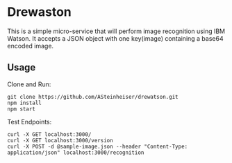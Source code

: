 # Drewaston

This is a simple micro-service that will perform image recognition using IBM Watson. It accepts a JSON object with one key(image) containing a base64 encoded image.

## Usage
Clone and Run:
```
git clone https://github.com/ASteinheiser/drewatson.git
npm install
npm start
```
Test Endpoints:
```
curl -X GET localhost:3000/
curl -X GET localhost:3000/version
curl -X POST -d @sample-image.json --header "Content-Type: application/json" localhost:3000/recognition
```
